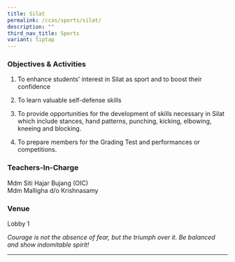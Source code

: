 ```yaml
---
title: Silat
permalink: /ccas/sports/silat/
description: ""
third_nav_title: Sports
variant: tiptap
---
```

<h3>Objectives &amp; Activities</h3>
<ol data-tight="true" class="tight">
<li>
<p>To enhance students’ interest in Silat as sport and to boost their confidence</p>
</li>
<li>
<p>To learn valuable self-defense skills</p>
</li>
<li>
<p>To provide opportunities for the development of skills necessary in Silat
which include stances, hand patterns, punching, kicking, elbowing, kneeing
and blocking.</p>
</li>
<li>
<p>To prepare members for the Grading Test and performances or competitions.</p>
</li>
</ol>
<h3>Teachers-In-Charge</h3>
<p>Mdm Siti Hajar Bujang (OIC)
<br>Mdm Malligha d/o Krishnasamy</p>
<h3>Venue</h3>
<p>Lobby 1</p>
<p><em>Courage is not the absence of fear, but the triumph over it. Be balanced and show indomitable spirit!</em>
</p>
<hr>
<p></p>